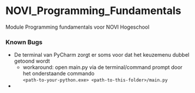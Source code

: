 # NOVI_Programming_Fundamentals
Module Programming fundamentals voor NOVI Hogeschool

### Known Bugs
* De terminal van PyCharm zorgt er soms voor dat het keuzemenu dubbel getoond wordt
  * workaround: open main.py via de terminal/command prompt door het onderstaande commando <br> 
    ```<path-to-your-python.exe> <path-to-this-folder>/main.py```
* 
